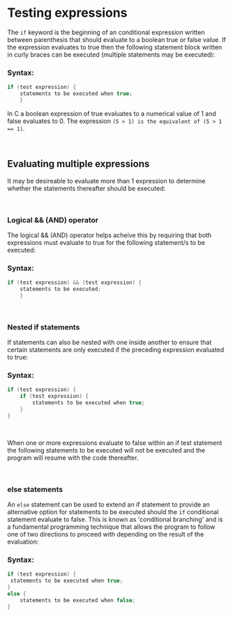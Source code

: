 # Testing expressions

The `if` keyword is the beginning of an conditional expression written between parenthesis that should evaluate to a boolean true or false value. If the expression evaluates to true then the following statement block written in curly braces can be executed (multiple statements may be executed): 

### Syntax:

```C
if (test expression) {
	statements to be executed when true;
	}
```

In C a boolean expression of true evaluates to a numerical value of 1 and false evaluates to 0. The expression `(5 > 1) is the equivalent of (5 > 1 == 1)`.

<br>

## Evaluating multiple expressions

It may be desireable to evaluate more than 1 expression to determine whether the statements thereafter should be executed:

<br>

### Logical && (AND) operator

The logical && (AND) operator helps acheive this by requiring that both expressions must evaluate to true for the following statement/s to be executed: 

### Syntax:

```C
if (test expression) && (test expression) {
	statements to be executed;
	}
```

<br>

### Nested if statements

If statements can also be nested with one inside another to ensure that certain statements are only executed if the preceding expression evaluated to true:

### Syntax:

```C
if (test expression) {
	if (test expression) {
		statements to be executed when true;
	}
}
```

<br>

When one or more expressions evaluate to false within an if test statement the following statements to be executed will not be executed and the program will resume with the code thereafter. 

<br>

### else statements

An `else` statement can be used to extend an if statement to provide an alternative option for statements to be executed should the `if` conditional statement evaluate to false. This is known as 'conditional branching' and is a fundamental programming technique that allows the program to follow one of two directions to proceed with depending on the result of the evaluation:  

### Syntax:

```C
if (test expression) {
 statements to be executed when true;
}
else {
	statements to be executed when false;
}
```


